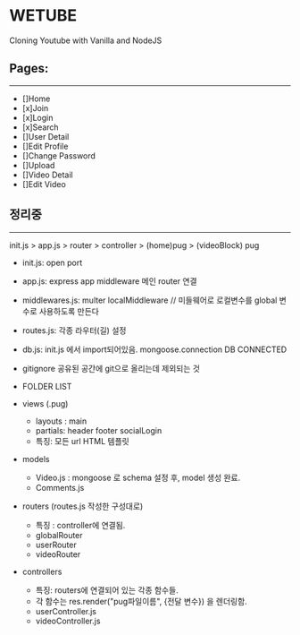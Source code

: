 # WETUBE

Cloning Youtube with Vanilla and NodeJS

## Pages:
----------------------


- []Home
- [x]Join
- [x]Login
- [x]Search
- []User Detail
- []Edit Profile
- []Change Password
- []Upload
- []Video Detail
- []Edit Video


## 정리중
------------------------------

init.js > app.js > router > controller > (home)pug > (videoBlock) pug


- init.js:
open port

- app.js:
express app
middleware 
메인 router 연결 

- middlewares.js:
multer 
localMiddleware  // 미들웨어로 로컬변수를 global 변수로 사용하도록 만든다 

- routes.js:
각종 라우터(길) 설정 

- db.js: 
init.js 에서 import되어있음. 
mongoose.connection
DB CONNECTED 

- gitignore 
공유된 공간에 git으로 올리는데 제외되는 것 

* FOLDER LIST

- views (.pug)
    - layouts : main 
    - partials: header footer socialLogin
    - 특징: 모든 url HTML 템플릿 

- models
    - Video.js : mongoose 로 schema 설정 후, model 생성 완료. 
    - Comments.js

- routers (routes.js 작성한 구성대로)
    - 특징 : controller에 연결됨. 
    - globalRouter
    - userRouter 
    - videoRouter

- controllers
    - 특징: routers에 연결되어 있는 각종 함수들. 
    - 각 함수는 res.render("pug파일이름", {전달 변수}) 을 렌더링함. 
    - userController.js
    - videoController.js



